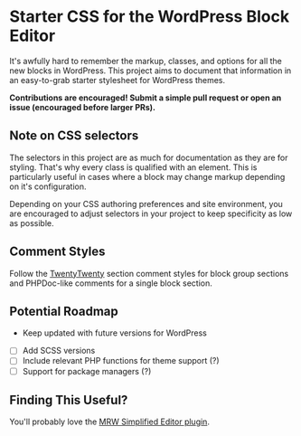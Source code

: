 # Starter CSS for the WordPress Block Editor

It's awfully hard to remember the markup, classes, and options for all the new blocks in WordPress. This project aims to document that information in an easy-to-grab starter stylesheet for WordPress themes.

**Contributions are encouraged! Submit a simple pull request or open an issue (encouraged before larger PRs).**

## Note on CSS selectors

The selectors in this project are as much for documentation as they are for styling. That's why every class is qualified with an element. This is particularly useful in cases where a block may change markup depending on it's configuration.

Depending on your CSS authoring preferences and site environment, you are encouraged to adjust selectors in your project to keep specificity as low as possible.

## Comment Styles

Follow the [TwentyTwenty](https://github.com/WordPress/twentytwenty/blob/master/style.css#L51) section comment styles for block group sections and PHPDoc-like comments for a single block section.

## Potential Roadmap

- Keep updated with future versions for WordPress
- [ ] Add SCSS versions
- [ ] Include relevant PHP functions for theme support (?)
- [ ] Support for package managers (?)

## Finding This Useful?

You'll probably love the [MRW Simplified Editor plugin](https://wordpress.org/plugins/mrw-web-design-simple-tinymce/).
